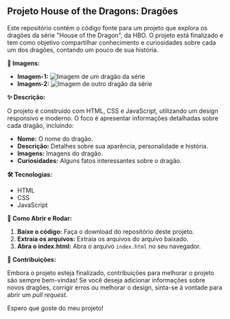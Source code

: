 ## Projeto House of the Dragons: Dragões

Este repositório contém o código fonte para um projeto que explora os dragões da série "House of the Dragon", da HBO. O projeto está finalizado e tem como objetivo compartilhar conhecimento e curiosidades sobre cada um dos dragões, contando um pouco de sua história.

**📸 Imagens:**

* **Imagem-1:**
  ![Imagem de um dragão da série](images/imagem1.jpg) 
* **Imagem-2:**
  ![Imagem de outro dragão da série](images/imagem2.jpg)

**✨ Descrição:**

O projeto é construído com HTML, CSS e JavaScript, utilizando um design responsivo e moderno. O foco é apresentar informações detalhadas sobre cada dragão, incluindo:

* **Nome:** O nome do dragão.
* **Descrição:** Detalhes sobre sua aparência, personalidade e história.
* **Imagens:** Imagens do dragão.
* **Curiosidades:** Alguns fatos interessantes sobre o dragão.

**🛠️ Tecnologias:**

* HTML
* CSS
* JavaScript

**🚀 Como Abrir e Rodar:**

1. **Baixe o código:** Faça o download do repositório deste projeto.
2. **Extraia os arquivos:** Extraia os arquivos do arquivo baixado.
3. **Abra o index.html:** Abra o arquivo `index.html` no seu navegador.

**🤝 Contribuições:**

Embora o projeto esteja finalizado, contribuições para melhorar o projeto são sempre bem-vindas! Se você deseja adicionar informações sobre novos dragões, corrigir erros ou melhorar o design, sinta-se à vontade para abrir um *pull request*. 

Espero que goste do meu projeto!

